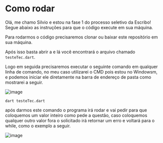 # Como rodar

Olá, me chamo Silvio e estou na fase 1 do processo seletivo da Escribo! 
Segue abaixo as instruções para que o código execute em sua máquina.

Para rodarmos o código precisaremos clonar ou baixar este repositório em sua máquina.

Após isso basta abrir a e lá você encontrará o arquivo chamado `testeTec.dart`.

Logo em seguida precisaremos executar o seguinte comando em qualquer linha de comando, no meu caso utilizarei o CMD pois estou no Windowsm, e podemos iniciar ele diretamente na barra de endereço de pasta como mostrarei a seguir.

![image](https://user-images.githubusercontent.com/111612218/185713151-77a5163e-e4ad-45ee-b113-1158577a706f.png)


```
dart testeTec.dart
```

após darmos este comando o programa irá rodar e vai pedir para que coloquemos um valor inteiro como pede a questão, caso coloquemos qualquer outro valor fora o solicitado irá retornar um erro e voltará para o while, como o exemplo a seguir.

![image](https://user-images.githubusercontent.com/111612218/185713563-3ecb5c84-16a1-4735-9989-d8d86de780e2.png)

